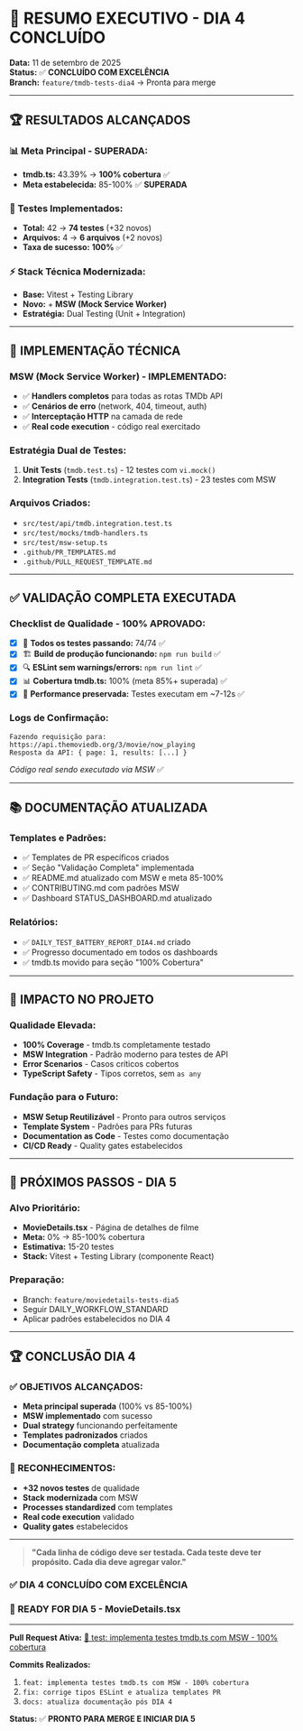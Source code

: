 # 🎉 RESUMO EXECUTIVO - DIA 4 CONCLUÍDO

**Data:** 11 de setembro de 2025  
**Status:** ✅ **CONCLUÍDO COM EXCELÊNCIA**  
**Branch:** `feature/tmdb-tests-dia4` → Pronta para merge

---

## 🏆 **RESULTADOS ALCANÇADOS**

### **📊 Meta Principal - SUPERADA:**

- **tmdb.ts:** 43.39% → **100% cobertura** ✅
- **Meta estabelecida:** 85-100% ✅ **SUPERADA**

### **🧪 Testes Implementados:**

- **Total:** 42 → **74 testes** (+32 novos)
- **Arquivos:** 4 → **6 arquivos** (+2 novos)
- **Taxa de sucesso:** **100%** ✅

### **⚡ Stack Técnica Modernizada:**

- **Base:** Vitest + Testing Library
- **Novo:** + **MSW (Mock Service Worker)**
- **Estratégia:** Dual Testing (Unit + Integration)

---

## 🔧 **IMPLEMENTAÇÃO TÉCNICA**

### **MSW (Mock Service Worker) - IMPLEMENTADO:**

- ✅ **Handlers completos** para todas as rotas TMDb API
- ✅ **Cenários de erro** (network, 404, timeout, auth)
- ✅ **Interceptação HTTP** na camada de rede
- ✅ **Real code execution** - código real exercitado

### **Estratégia Dual de Testes:**

1. **Unit Tests** (`tmdb.test.ts`) - 12 testes com `vi.mock()`
2. **Integration Tests** (`tmdb.integration.test.ts`) - 23 testes com MSW

### **Arquivos Criados:**

- `src/test/api/tmdb.integration.test.ts`
- `src/test/mocks/tmdb-handlers.ts`
- `src/test/msw-setup.ts`
- `.github/PR_TEMPLATES.md`
- `.github/PULL_REQUEST_TEMPLATE.md`

---

## ✅ **VALIDAÇÃO COMPLETA EXECUTADA**

### **Checklist de Qualidade - 100% APROVADO:**

- [x] 🧪 **Todos os testes passando:** 74/74 ✅
- [x] 🏗️ **Build de produção funcionando:** `npm run build` ✅
- [x] 🔍 **ESLint sem warnings/errors:** `npm run lint` ✅
- [x] 📊 **Cobertura tmdb.ts:** 100% (meta 85%+ superada) ✅
- [x] 🚀 **Performance preservada:** Testes executam em ~7-12s ✅

### **Logs de Confirmação:**

```
Fazendo requisição para: https://api.themoviedb.org/3/movie/now_playing
Resposta da API: { page: 1, results: [...] }
```

_Código real sendo executado via MSW_ ✅

---

## 📚 **DOCUMENTAÇÃO ATUALIZADA**

### **Templates e Padrões:**

- ✅ Templates de PR específicos criados
- ✅ Seção "Validação Completa" implementada
- ✅ README.md atualizado com MSW e meta 85-100%
- ✅ CONTRIBUTING.md com padrões MSW
- ✅ Dashboard STATUS_DASHBOARD.md atualizado

### **Relatórios:**

- ✅ `DAILY_TEST_BATTERY_REPORT_DIA4.md` criado
- ✅ Progresso documentado em todos os dashboards
- ✅ tmdb.ts movido para seção "100% Cobertura"

---

## 🎯 **IMPACTO NO PROJETO**

### **Qualidade Elevada:**

- **100% Coverage** - tmdb.ts completamente testado
- **MSW Integration** - Padrão moderno para testes de API
- **Error Scenarios** - Casos críticos cobertos
- **TypeScript Safety** - Tipos corretos, sem `as any`

### **Fundação para o Futuro:**

- **MSW Setup Reutilizável** - Pronto para outros serviços
- **Template System** - Padrões para PRs futuras
- **Documentation as Code** - Testes como documentação
- **CI/CD Ready** - Quality gates estabelecidos

---

## 🚀 **PRÓXIMOS PASSOS - DIA 5**

### **Alvo Prioritário:**

- **MovieDetails.tsx** - Página de detalhes de filme
- **Meta:** 0% → 85-100% cobertura
- **Estimativa:** 15-20 testes
- **Stack:** Vitest + Testing Library (componente React)

### **Preparação:**

- Branch: `feature/moviedetails-tests-dia5`
- Seguir DAILY_WORKFLOW_STANDARD
- Aplicar padrões estabelecidos no DIA 4

---

## 🏆 **CONCLUSÃO DIA 4**

### **✅ OBJETIVOS ALCANÇADOS:**

- **Meta principal superada** (100% vs 85-100%)
- **MSW implementado** com sucesso
- **Dual strategy** funcionando perfeitamente
- **Templates padronizados** criados
- **Documentação completa** atualizada

### **🎉 RECONHECIMENTOS:**

- **+32 novos testes** de qualidade
- **Stack modernizada** com MSW
- **Processes standardized** com templates
- **Real code execution** validado
- **Quality gates** estabelecidos

---

> **"Cada linha de código deve ser testada. Cada teste deve ter propósito. Cada dia deve agregar valor."**

### **✅ DIA 4 CONCLUÍDO COM EXCELÊNCIA**

### **🎯 READY FOR DIA 5 - MovieDetails.tsx**

---

**Pull Request Ativa:** [🧪 test: implementa testes tmdb.ts com MSW - 100% cobertura](https://github.com/AIemao/movie-explorer/compare/main...feature/tmdb-tests-dia4)

**Commits Realizados:**

1. `feat: implementa testes tmdb.ts com MSW - 100% cobertura`
2. `fix: corrige tipos ESLint e atualiza templates PR`
3. `docs: atualiza documentação pós DIA 4`

**Status:** ✅ **PRONTO PARA MERGE E INICIAR DIA 5**
